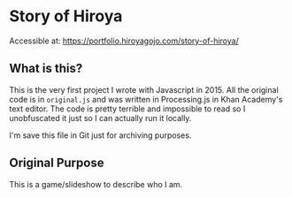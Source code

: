 # Story of Hiroya

Accessible at: https://portfolio.hiroyagojo.com/story-of-hiroya/

## What is this?
This is the very first project I wrote with Javascript in 2015. All the original code is in `original.js` and was written in Processing.js in Khan Academy's text editor. The code is pretty terrible and impossible to read so I unobfuscated it just so I can actually run it locally.

I'm save this file in Git just for archiving purposes. 

## Original Purpose
This is a game/slideshow to describe who I am. 
